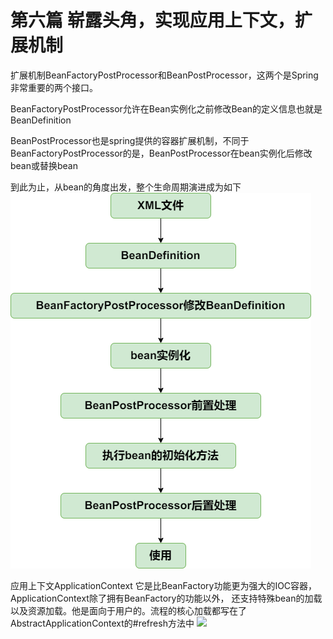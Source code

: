 # 第六篇 崭露头角，实现应用上下文，扩展机制
扩展机制BeanFactoryPostProcessor和BeanPostProcessor，这两个是Spring非常重要的两个接口。

BeanFactoryPostProcessor允许在Bean实例化之前修改Bean的定义信息也就是BeanDefinition

BeanPostProcessor也是spring提供的容器扩展机制，不同于BeanFactoryPostProcessor的是，BeanPostProcessor在bean实例化后修改bean或替换bean

到此为止，从bean的角度出发，整个生命周期演进成为如下
![img.png](img.png)

应用上下文ApplicationContext
它是比BeanFactory功能更为强大的IOC容器，ApplicationContext除了拥有BeanFactory的功能以外，
还支持特殊bean的加载以及资源加载。他是面向于用户的。流程的核心加载都写在了AbstractApplicationContext的#refresh方法中
![](ClassPathXmlApplicationContext.png)